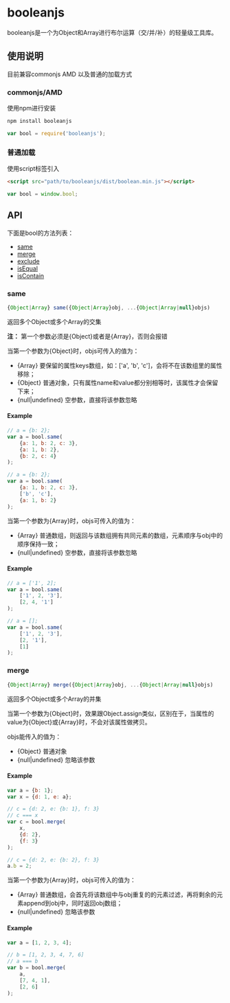 # booleanjs

booleanjs是一个为Object和Array进行布尔运算（交/并/补）的轻量级工具库。

## 使用说明
目前兼容commonjs AMD 以及普通的加载方式

### commonjs/AMD
使用npm进行安装
```bash
npm install booleanjs
```

```javascript
var bool = require('booleanjs');
```

### 普通加载
使用script标签引入

```HTML
<script src="path/to/booleanjs/dist/boolean.min.js"></script>
````

```javascript
var bool = window.bool;
```

## API

下面是bool的方法列表：
- [same](#same)
- [merge](#merge)
- [exclude](#exclude)
- [isEqual](#isEqual)
- [isContain](#isContain)

### same

```javascript
{Object|Array} same({Object|Array}obj, ...{Object|Array|null}objs)
```

返回多个Object或多个Array的交集

**注：** 第一个参数必须是{Object}或者是{Array}，否则会报错

当第一个参数为{Object}时，objs可传入的值为：
- {Array} 要保留的属性keys数组，如：['a', 'b', 'c']，会将不在该数组里的属性移除；
- {Object} 普通对象，只有属性name和value都分别相等时，该属性才会保留下来；
- {null|undefined} 空参数，直接将该参数忽略

#### Example

```javascript
// a = {b: 2};
var a = bool.same(
    {a: 1, b: 2, c: 3},
    {a: 1, b: 2},
    {b: 2, c: 4}
);

// a = {b: 2};
var a = bool.same(
    {a: 1, b: 2, c: 3},
    ['b', 'c'],
    {a: 1, b: 2}
);
```

当第一个参数为{Array}时，objs可传入的值为：
- {Array} 普通数组，则返回与该数组拥有共同元素的数组，元素顺序与obj中的顺序保持一致；
- {null|undefined} 空参数，直接将该参数忽略

#### Example

```javascript
// a = ['1', 2];
var a = bool.same(
    ['1', 2, '3'],
    [2, 4, '1']
);

// a = [];
var a = bool.same(
    ['1', 2, '3'],
    [2, '1'],
    [1]
);
```

### merge

```javascript
{Object|Array} merge({Object|Array}obj, ...{Object|Array|null}objs)
```

返回多个Object或多个Array的并集

当第一个参数为{Object}时，效果跟Object.assign类似，区别在于，当属性的value为{Object}或{Array}时，不会对该属性做拷贝。

objs能传入的值为：
- {Object} 普通对象
- {null|undefined} 忽略该参数

#### Example

```javascript
var a = {b: 1};
var x = {d: 1, e: a};

// c = {d: 2, e: {b: 1}, f: 3}
// c === x
var c = bool.merge(
    x,
    {d: 2},
    {f: 3}
);

// c = {d: 2, e: {b: 2}, f: 3}
a.b = 2;
```

当第一个参数为{Array}时，objs可传入的值为：
- {Array} 普通数组，会首先将该数组中与obj重复的的元素过滤，再将剩余的元素append到obj中，同时返回obj数组；
- {null|undefined} 忽略该参数

#### Example

```javascript
var a = [1, 2, 3, 4];

// b = [1, 2, 3, 4, 7, 6]
// a === b
var b = bool.merge(
    a,
    [7, 4, 1],
    [2, 6]
);
```